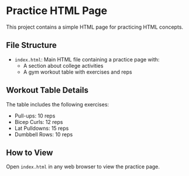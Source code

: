 # Practice HTML Page

This project contains a simple HTML page for practicing HTML concepts.

## File Structure

- `index.html`: Main HTML file containing a practice page with:
  - A section about college activities
  - A gym workout table with exercises and reps

## Workout Table Details

The table includes the following exercises:

- Pull-ups: 10 reps
- Bicep Curls: 12 reps
- Lat Pulldowns: 15 reps
- Dumbbell Rows: 10 reps

## How to View

Open `index.html` in any web browser to view the practice page.
